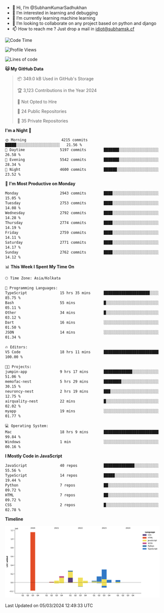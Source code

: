 - 👋 Hi, I’m @SubhamKumarSadhukhan
- 👀 I’m interested in learning and debugging
- 🌱 I’m currently learning machine learning
- 💞️ I’m looking to collaborate on any project based on python and django
- 📫 How to reach me ?
      Just drop a mail in idiot@subhamsk.cf

<!---
SubhamKumarSadhukhan/SubhamKumarSadhukhan is a ✨ special ✨ repository because its `README.md` (this file) appears on your GitHub profile.
You can click the Preview link to take a look at your changes.
--->


<!--START_SECTION:waka-->
![Code Time](http://img.shields.io/badge/Code%20Time-1%2C979%20hrs%2058%20mins-blue)

![Profile Views](http://img.shields.io/badge/Profile%20Views-29-blue)

![Lines of code](https://img.shields.io/badge/From%20Hello%20World%20I%27ve%20Written-2.4%20million%20lines%20of%20code-blue)

**🐱 My GitHub Data** 

> 📦 349.0 kB Used in GitHub's Storage 
 > 
> 🏆 3,123 Contributions in the Year 2024
 > 
> 🚫 Not Opted to Hire
 > 
> 📜 24 Public Repositories 
 > 
> 🔑 35 Private Repositories 
 > 
**I'm a Night 🦉** 

```text
🌞 Morning                4215 commits        █████░░░░░░░░░░░░░░░░░░░░   21.56 % 
🌆 Daytime                5197 commits        ███████░░░░░░░░░░░░░░░░░░   26.58 % 
🌃 Evening                5542 commits        ███████░░░░░░░░░░░░░░░░░░   28.34 % 
🌙 Night                  4600 commits        ██████░░░░░░░░░░░░░░░░░░░   23.52 % 
```
📅 **I'm Most Productive on Monday** 

```text
Monday                   2943 commits        ████░░░░░░░░░░░░░░░░░░░░░   15.05 % 
Tuesday                  2753 commits        ████░░░░░░░░░░░░░░░░░░░░░   14.08 % 
Wednesday                2792 commits        ████░░░░░░░░░░░░░░░░░░░░░   14.28 % 
Thursday                 2774 commits        ████░░░░░░░░░░░░░░░░░░░░░   14.19 % 
Friday                   2759 commits        ████░░░░░░░░░░░░░░░░░░░░░   14.11 % 
Saturday                 2771 commits        ████░░░░░░░░░░░░░░░░░░░░░   14.17 % 
Sunday                   2762 commits        ████░░░░░░░░░░░░░░░░░░░░░   14.12 % 
```


📊 **This Week I Spent My Time On** 

```text
🕑︎ Time Zone: Asia/Kolkata

💬 Programming Languages: 
TypeScript               15 hrs 35 mins      █████████████████████░░░░   85.75 % 
Bash                     55 mins             █░░░░░░░░░░░░░░░░░░░░░░░░   05.11 % 
Other                    34 mins             █░░░░░░░░░░░░░░░░░░░░░░░░   03.12 % 
Dart                     16 mins             ░░░░░░░░░░░░░░░░░░░░░░░░░   01.50 % 
JSON                     14 mins             ░░░░░░░░░░░░░░░░░░░░░░░░░   01.34 % 

🔥 Editors: 
VS Code                  18 hrs 11 mins      █████████████████████████   100.00 % 

🐱‍💻 Projects: 
jumpin-app               9 hrs 17 mins       █████████████░░░░░░░░░░░░   51.06 % 
memofac-nest             5 hrs 29 mins       ████████░░░░░░░░░░░░░░░░░   30.15 % 
neuroncy-nest            2 hrs 19 mins       ███░░░░░░░░░░░░░░░░░░░░░░   12.75 % 
airquality-nest          22 mins             █░░░░░░░░░░░░░░░░░░░░░░░░   02.02 % 
myapp                    19 mins             ░░░░░░░░░░░░░░░░░░░░░░░░░   01.77 % 

💻 Operating System: 
Mac                      18 hrs 9 mins       █████████████████████████   99.84 % 
Windows                  1 min               ░░░░░░░░░░░░░░░░░░░░░░░░░   00.16 % 
```

**I Mostly Code in JavaScript** 

```text
JavaScript               40 repos            ██████████████░░░░░░░░░░░   55.56 % 
TypeScript               14 repos            █████░░░░░░░░░░░░░░░░░░░░   19.44 % 
Python                   7 repos             ██░░░░░░░░░░░░░░░░░░░░░░░   09.72 % 
HTML                     7 repos             ██░░░░░░░░░░░░░░░░░░░░░░░   09.72 % 
CSS                      2 repos             █░░░░░░░░░░░░░░░░░░░░░░░░   02.78 % 
```



**Timeline**

![Lines of Code chart](https://raw.githubusercontent.com/SubhamKumarSadhukhan/SubhamKumarSadhukhan/main/assets/bar_graph.png)


 Last Updated on 05/03/2024 12:49:33 UTC
<!--END_SECTION:waka-->
